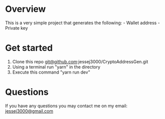 # Overview
This is a very simple project that generates the following:
    - Wallet address
    - Private key

# Get started
1. Clone this repo git@github.com:jessej3000/CryptoAddressGen.git
2. Using a terminal run "yarn" in the directory
3. Execute this command "yarn run dev"

# Questions
If you have any questions you may contact me on my email: jessej3000@gmail.com